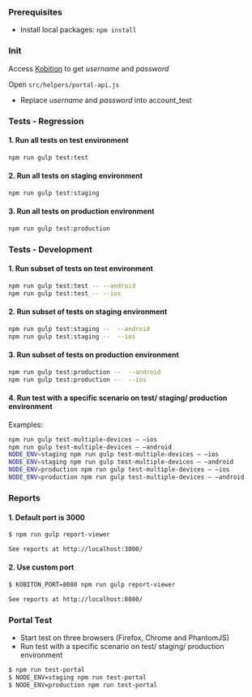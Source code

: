 ### Prerequisites
 * Install local packages:  `npm install`

### Init
Access [Kobition](https://kobiton.com) to get *username* and *password*

Open `src/helpers/portal-api.js`
* Replace *username* and *password* into account_test

### Tests - Regression

#### 1. Run all tests on test environment
```bash
npm run gulp test:test
```

#### 2. Run all tests on staging environment
```bash
npm run gulp test:staging
```

#### 3. Run all tests on production environment
```bash
npm run gulp test:production
```

### Tests - Development

#### 1. Run subset of tests on test environment
```bash
npm run gulp test:test -- --android
npm run gulp test:test -- --ios
```

#### 2. Run subset of tests on staging environment
```bash
npm run gulp test:staging --  --android
npm run gulp test:staging --  --ios
```

#### 3. Run subset of tests on production environment
```bash
npm run gulp test:production --  --android
npm run gulp test:production --  --ios
```

#### 4. Run test with a specific scenario on test/ staging/ production environment
Examples:
```bash
npm run gulp test-multiple-devices — —ios
npm run gulp test-multiple-devices — —android
NODE_ENV=staging npm run gulp test-multiple-devices — —ios
NODE_ENV=staging npm run gulp test-multiple-devices — —android
NODE_ENV=production npm run gulp test-multiple-devices — —ios
NODE_ENV=production npm run gulp test-multiple-devices — —android
```

### Reports

#### 1. Default port is 3000
```bash
$ npm run gulp report-viewer

See reports at http://localhost:3000/
```
#### 2. Use custom port
```bash
$ KOBITON_PORT=8080 npm run gulp report-viewer

See reports at http://localhost:8080/
```

### Portal Test

* Start test on three browsers (Firefox, Chrome and PhantomJS)
* Run test with a specific scenario on test/ staging/ production environment
```bash
$ npm run test-portal
$ NODE_ENV=staging npm run test-portal
$ NODE_ENV=production npm run test-portal
```
